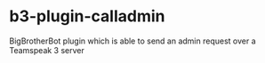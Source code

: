 b3-plugin-calladmin
===================

BigBrotherBot plugin which is able to send an admin request over a Teamspeak 3 server